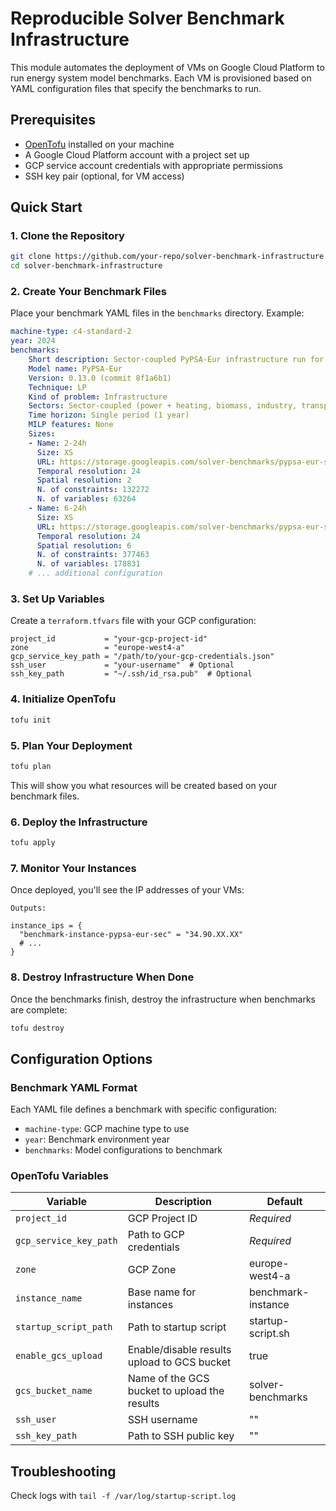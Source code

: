 # Reproducible Solver Benchmark Infrastructure

This module automates the deployment of VMs on Google Cloud Platform to run energy system model benchmarks. Each VM is provisioned based on YAML configuration files that specify the benchmarks to run.

## Prerequisites

- [OpenTofu](https://opentofu.org/docs/intro/install/) installed on your machine
- A Google Cloud Platform account with a project set up
- GCP service account credentials with appropriate permissions
- SSH key pair (optional, for VM access)

## Quick Start

### 1. Clone the Repository

```bash
git clone https://github.com/your-repo/solver-benchmark-infrastructure.git
cd solver-benchmark-infrastructure
```

### 2. Create Your Benchmark Files

Place your benchmark YAML files in the `benchmarks` directory. Example:

```yaml
machine-type: c4-standard-2
year: 2024
benchmarks:
    Short description: Sector-coupled PyPSA-Eur infrastructure run for Italy considering 2050 as single planning horizon (LP, lot of variables, strongly intermeshed constraints)
    Model name: PyPSA-Eur
    Version: 0.13.0 (commit 8f1a6b1)
    Technique: LP
    Kind of problem: Infrastructure
    Sectors: Sector-coupled (power + heating, biomass, industry, transport)
    Time horizon: Single period (1 year)
    MILP features: None
    Sizes:
    - Name: 2-24h
      Size: XS
      URL: https://storage.googleapis.com/solver-benchmarks/pypsa-eur-sec-2-24h.lp
      Temporal resolution: 24
      Spatial resolution: 2
      N. of constraints: 132272
      N. of variables: 63264
    - Name: 6-24h
      Size: XS
      URL: https://storage.googleapis.com/solver-benchmarks/pypsa-eur-sec-2-24h.lp
      Temporal resolution: 24
      Spatial resolution: 6
      N. of constraints: 377463
      N. of variables: 178831
    # ... additional configuration
```

### 3. Set Up Variables

Create a `terraform.tfvars` file with your GCP configuration:

```hcl
project_id           = "your-gcp-project-id"
zone                 = "europe-west4-a"
gcp_service_key_path = "/path/to/your-gcp-credentials.json"
ssh_user             = "your-username"  # Optional
ssh_key_path         = "~/.ssh/id_rsa.pub"  # Optional
```

### 4. Initialize OpenTofu

```bash
tofu init
```

### 5. Plan Your Deployment

```bash
tofu plan
```

This will show you what resources will be created based on your benchmark files.

### 6. Deploy the Infrastructure

```bash
tofu apply
```

### 7. Monitor Your Instances

Once deployed, you'll see the IP addresses of your VMs:

```
Outputs:

instance_ips = {
  "benchmark-instance-pypsa-eur-sec" = "34.90.XX.XX"
  # ...
}
```

### 8. Destroy Infrastructure When Done

Once the benchmarks finish, destroy the infrastructure when benchmarks are complete:

```bash
tofu destroy
```

## Configuration Options

### Benchmark YAML Format

Each YAML file defines a benchmark with specific configuration:

- `machine-type`: GCP machine type to use
- `year`: Benchmark environment year
- `benchmarks`: Model configurations to benchmark

### OpenTofu Variables

| Variable | Description                                  | Default            |
|----------|----------------------------------------------|--------------------|
| `project_id` | GCP Project ID                               | *Required*         |
| `gcp_service_key_path` | Path to GCP credentials                      | *Required*         |
| `zone` | GCP Zone                                     | europe-west4-a     |
| `instance_name` | Base name for instances                      | benchmark-instance |
| `startup_script_path` | Path to startup script                       | startup-script.sh  |
| `enable_gcs_upload` | Enable/disable results upload to GCS bucket  | true               |
| `gcs_bucket_name` | Name of the GCS bucket to upload the results | solver-benchmarks  |
| `ssh_user` | SSH username                                 | ""                 |
| `ssh_key_path` | Path to SSH public key                       | ""                 |

## Troubleshooting
Check logs with `tail -f /var/log/startup-script.log`
